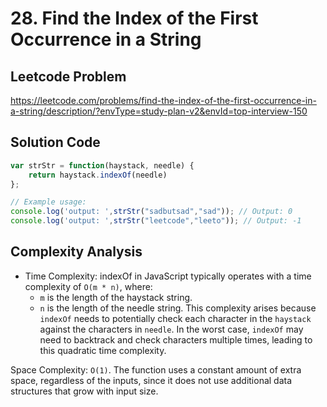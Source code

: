 # 28. Find the Index of the First Occurrence in a String

## Leetcode Problem
https://leetcode.com/problems/find-the-index-of-the-first-occurrence-in-a-string/description/?envType=study-plan-v2&envId=top-interview-150

## Solution Code
```javascript
var strStr = function(haystack, needle) {
    return haystack.indexOf(needle)
};

// Example usage:
console.log('output: ',strStr("sadbutsad","sad")); // Output: 0
console.log('output: ',strStr("leetcode","leeto")); // Output: -1
```

## Complexity Analysis
- Time Complexity: indexOf in JavaScript typically operates with a time complexity of `O(m * n)`, where:
    - `m` is the length of the haystack string.
    - `n` is the length of the needle string.
This complexity arises because `indexOf` needs to potentially check each character in the `haystack` against the characters in `needle`. In the worst case, `indexOf` may need to backtrack and check characters multiple times, leading to this quadratic time complexity.

Space Complexity: `O(1)`. The function uses a constant amount of extra space, regardless of the inputs, since it does not use additional data structures that grow with input size.
